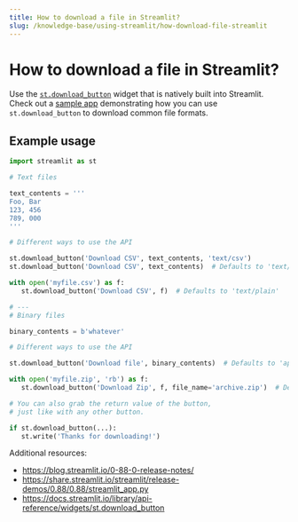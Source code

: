 ```yaml
---
title: How to download a file in Streamlit?
slug: /knowledge-base/using-streamlit/how-download-file-streamlit
---
```


# How to download a file in Streamlit?

Use the [`st.download_button`](/library/api-reference/widgets/st.download_button) widget that is natively built into Streamlit. Check out a [sample app](https://share.streamlit.io/streamlit/release-demos/0.88/0.88/streamlit_app.py) demonstrating how you can use `st.download_button` to download common file formats.

## Example usage

```python
import streamlit as st

# Text files

text_contents = '''
Foo, Bar
123, 456
789, 000
'''

# Different ways to use the API

st.download_button('Download CSV', text_contents, 'text/csv')
st.download_button('Download CSV', text_contents)  # Defaults to 'text/plain'

with open('myfile.csv') as f:
   st.download_button('Download CSV', f)  # Defaults to 'text/plain'

# ---
# Binary files

binary_contents = b'whatever'

# Different ways to use the API

st.download_button('Download file', binary_contents)  # Defaults to 'application/octet-stream'

with open('myfile.zip', 'rb') as f:
   st.download_button('Download Zip', f, file_name='archive.zip')  # Defaults to 'application/octet-stream'

# You can also grab the return value of the button,
# just like with any other button.

if st.download_button(...):
   st.write('Thanks for downloading!')
```

Additional resources:

- https://blog.streamlit.io/0-88-0-release-notes/
- https://share.streamlit.io/streamlit/release-demos/0.88/0.88/streamlit_app.py
- https://docs.streamlit.io/library/api-reference/widgets/st.download_button
